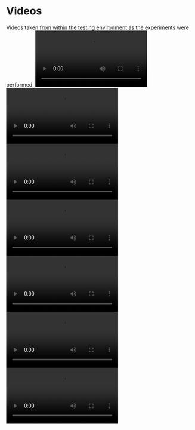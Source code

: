 # Videos

Videos taken from within the testing environment as the experiments were performed.
![](./videos/gifs/Demoo.mov)
![](./videos/gifs/Demoo_cropped.mov)
![](./videos/gifs/ShortenedScene.mp4)
![](./videos/gifs/average.MOV)
![](./videos/gifs/average_cc.MOV)
![](./videos/gifs/iterative_slow.MOV)
![](./videos/gifs/iterative_timelapse.mp4)
